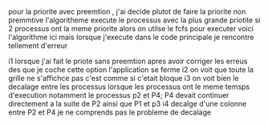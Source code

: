  pour la priorite avec preemtion , j'ai decide plutot de faire la priorite non premmtive l'algoritheme execute le processus avec la plus grande priotite si 2 processus ont la meme priorite alors on utilse 
 le fcfs pour executer
 voici l'algorithme ici mais lorsque j'execute dans le code principale je rencontre tellement d'erreur
 
i1 lorsque j'ai fait le priote sans preemtion apres avoir corriger les erreus  des que je coche cette option l'application se ferme
i2 on voit que toute la grille ne s'affichce pas c'est comme si c'etait bloque
i3 on voit bien le decalage entre les  processus  lorsque les processus  ont le meme temsps d'execution notamment le processus p2 et P4; P4 devait continuer directement a la suite de P2 ainsi que P1 et p3
i4  decalge d'une colonne entre P2 et P4 
je ne comprends pas le probleme de decalage
